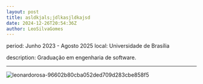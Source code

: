 ```yaml
---
layout: post
title: asldkjals;jdlkasjldkajsd
date: 2024-12-26T20:54:36Z
author: LeoSilvaGomes
---
```

period: Junho 2023 - Agosto 2025
local: Universidade de Brasília

description: Graduação em engenharia de software.

---

![leonardorosa-96602b80cba052ded709d283cbe858f5](https://github.com/user-attachments/assets/1ac9f9d2-85e0-497b-bdfb-888497a70e75)

